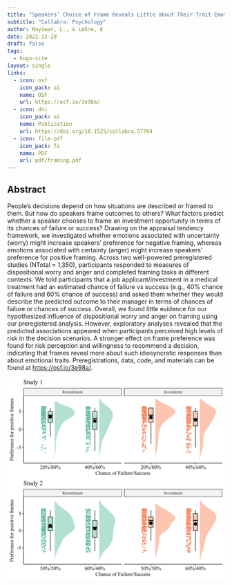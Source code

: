 ```yaml
---
title: "Speakers’ Choice of Frame Reveals Little about Their Trait Emotions but More about Their Preferences and Risk Perception"
subtitle: "Collabra: Psychology"
author: Mayiwar, L., & Løhre, E
date: 2022-12-28
draft: false
tags:
  - hugo-site
layout: single
links:
  - icon: osf
    icon_pack: ai
    name: OSF
    url: https://osf.io/3e98a/
  - icon: doi
    icon_pack: ai
    name: Publication
    url: https://doi.org/10.1525/collabra.57704 
  - icon: file-pdf
    icon_pack: fa
    name: PDF
    url: pdf/framing.pdf
---
```


## Abstract

People’s decisions depend on how situations are described or framed to them. But how do speakers frame outcomes to others? What factors predict whether a speaker chooses to frame an investment opportunity in terms of its chances of failure or success? Drawing on the appraisal tendency framework, we investigated whether emotions associated with uncertainty (worry) might increase speakers’ preference for negative framing, whereas emotions associated with certainty (anger) might increase speakers’ preference for positive framing. Across two well-powered preregistered studies (NTotal = 1,350), participants responded to measures of dispositional worry and anger and completed framing tasks in different contexts. We told participants that a job applicant/investment in a medical treatment had an estimated chance of failure vs success (e.g., 40% chance of failure and 60% chance of success) and asked them whether they would describe the predicted outcome to their manager in terms of chances of failure or chances of success. Overall, we found little evidence for our hypothesized influence of dispositional worry and anger on framing using our preregistered analysis. However, exploratory analyses revealed that the predicted associations appeared when participants perceived high levels of risk in the decision scenarios. A stronger effect on frame preference was found for risk perception and willingness to recommend a decision, indicating that frames reveal more about such idiosyncratic responses than about emotional traits. Preregistrations, data, code, and materials can be found at https://osf.io/3e98a/.

![](framing.jpg)